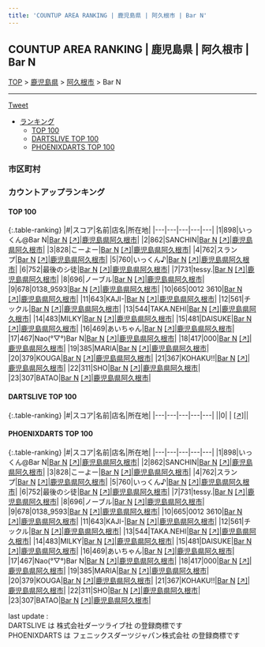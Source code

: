 ```yaml
---
title: 'COUNTUP AREA RANKING | 鹿児島県 | 阿久根市 | Bar N'
---
```

## COUNTUP AREA RANKING | 鹿児島県 | 阿久根市 | Bar N

[TOP](/darts/rank/) > [鹿児島県](/darts/rank/鹿児島県/) > [阿久根市](/darts/rank/鹿児島県/阿久根市/) > Bar N

___

<a href="https://twitter.com/share?ref_src=twsrc%5Etfw" data-text="COUNTUP AREA RANKING | 鹿児島県阿久根市Bar N" class="twitter-share-button" data-hashtags="DARTSLIVE,PHOENIXDARTS,darts,ダーツ" data-show-count="false">Tweet</a>

* [ランキング](#カウントアップランキング)
    * [TOP 100](#top-100)
    * [DARTSLIVE TOP 100](#dartslive-top-100)
    * [PHOENIXDARTS TOP 100](#phoenixdarts-top-100)

### 市区町村

<ul>

</ul>

### カウントアップランキング

#### TOP 100



{:.table-ranking}
|#|スコア|名前|店名|所在地|
|---|---|---|---|---|
|1|898|<span class="rank-name-pd">いっくん@Bar N</span>|<a href="/darts/rank/shops/58765.html">Bar N</a> <a href="https://vs.phoenixdarts.com/jp/shop/shopDetailInfo/s_58765?s_seq=58765">[↗]</a>|<a href="/darts/rank/鹿児島県/阿久根市">鹿児島県阿久根市</a>|
|2|862|<span class="rank-name-pd">SANCHIN</span>|<a href="/darts/rank/shops/58765.html">Bar N</a> <a href="https://vs.phoenixdarts.com/jp/shop/shopDetailInfo/s_58765?s_seq=58765">[↗]</a>|<a href="/darts/rank/鹿児島県/阿久根市">鹿児島県阿久根市</a>|
|3|828|<span class="rank-name-pd">こーよー</span>|<a href="/darts/rank/shops/58765.html">Bar N</a> <a href="https://vs.phoenixdarts.com/jp/shop/shopDetailInfo/s_58765?s_seq=58765">[↗]</a>|<a href="/darts/rank/鹿児島県/阿久根市">鹿児島県阿久根市</a>|
|4|762|<span class="rank-name-pd">スランプ</span>|<a href="/darts/rank/shops/58765.html">Bar N</a> <a href="https://vs.phoenixdarts.com/jp/shop/shopDetailInfo/s_58765?s_seq=58765">[↗]</a>|<a href="/darts/rank/鹿児島県/阿久根市">鹿児島県阿久根市</a>|
|5|760|<span class="rank-name-pd">いっくん♪</span>|<a href="/darts/rank/shops/58765.html">Bar N</a> <a href="https://vs.phoenixdarts.com/jp/shop/shopDetailInfo/s_58765?s_seq=58765">[↗]</a>|<a href="/darts/rank/鹿児島県/阿久根市">鹿児島県阿久根市</a>|
|6|752|<span class="rank-name-pd">最後のシ徒</span>|<a href="/darts/rank/shops/58765.html">Bar N</a> <a href="https://vs.phoenixdarts.com/jp/shop/shopDetailInfo/s_58765?s_seq=58765">[↗]</a>|<a href="/darts/rank/鹿児島県/阿久根市">鹿児島県阿久根市</a>|
|7|731|<span class="rank-name-pd">tessy.</span>|<a href="/darts/rank/shops/58765.html">Bar N</a> <a href="https://vs.phoenixdarts.com/jp/shop/shopDetailInfo/s_58765?s_seq=58765">[↗]</a>|<a href="/darts/rank/鹿児島県/阿久根市">鹿児島県阿久根市</a>|
|8|696|<span class="rank-name-pd">ノーブル</span>|<a href="/darts/rank/shops/58765.html">Bar N</a> <a href="https://vs.phoenixdarts.com/jp/shop/shopDetailInfo/s_58765?s_seq=58765">[↗]</a>|<a href="/darts/rank/鹿児島県/阿久根市">鹿児島県阿久根市</a>|
|9|678|<span class="rank-name-pd">0138_9593</span>|<a href="/darts/rank/shops/58765.html">Bar N</a> <a href="https://vs.phoenixdarts.com/jp/shop/shopDetailInfo/s_58765?s_seq=58765">[↗]</a>|<a href="/darts/rank/鹿児島県/阿久根市">鹿児島県阿久根市</a>|
|10|665|<span class="rank-name-pd">0012 3610</span>|<a href="/darts/rank/shops/58765.html">Bar N</a> <a href="https://vs.phoenixdarts.com/jp/shop/shopDetailInfo/s_58765?s_seq=58765">[↗]</a>|<a href="/darts/rank/鹿児島県/阿久根市">鹿児島県阿久根市</a>|
|11|643|<span class="rank-name-pd">KAJI-</span>|<a href="/darts/rank/shops/58765.html">Bar N</a> <a href="https://vs.phoenixdarts.com/jp/shop/shopDetailInfo/s_58765?s_seq=58765">[↗]</a>|<a href="/darts/rank/鹿児島県/阿久根市">鹿児島県阿久根市</a>|
|12|561|<span class="rank-name-pd">チックル</span>|<a href="/darts/rank/shops/58765.html">Bar N</a> <a href="https://vs.phoenixdarts.com/jp/shop/shopDetailInfo/s_58765?s_seq=58765">[↗]</a>|<a href="/darts/rank/鹿児島県/阿久根市">鹿児島県阿久根市</a>|
|13|544|<span class="rank-name-pd">TAKA.NEHI</span>|<a href="/darts/rank/shops/58765.html">Bar N</a> <a href="https://vs.phoenixdarts.com/jp/shop/shopDetailInfo/s_58765?s_seq=58765">[↗]</a>|<a href="/darts/rank/鹿児島県/阿久根市">鹿児島県阿久根市</a>|
|14|483|<span class="rank-name-pd">MILKY</span>|<a href="/darts/rank/shops/58765.html">Bar N</a> <a href="https://vs.phoenixdarts.com/jp/shop/shopDetailInfo/s_58765?s_seq=58765">[↗]</a>|<a href="/darts/rank/鹿児島県/阿久根市">鹿児島県阿久根市</a>|
|15|481|<span class="rank-name-pd">DAISUKE</span>|<a href="/darts/rank/shops/58765.html">Bar N</a> <a href="https://vs.phoenixdarts.com/jp/shop/shopDetailInfo/s_58765?s_seq=58765">[↗]</a>|<a href="/darts/rank/鹿児島県/阿久根市">鹿児島県阿久根市</a>|
|16|469|<span class="rank-name-pd">あいちゃん</span>|<a href="/darts/rank/shops/58765.html">Bar N</a> <a href="https://vs.phoenixdarts.com/jp/shop/shopDetailInfo/s_58765?s_seq=58765">[↗]</a>|<a href="/darts/rank/鹿児島県/阿久根市">鹿児島県阿久根市</a>|
|17|467|<span class="rank-name-pd">Nao(°▽°)Bar N</span>|<a href="/darts/rank/shops/58765.html">Bar N</a> <a href="https://vs.phoenixdarts.com/jp/shop/shopDetailInfo/s_58765?s_seq=58765">[↗]</a>|<a href="/darts/rank/鹿児島県/阿久根市">鹿児島県阿久根市</a>|
|18|417|<span class="rank-name-pd">000</span>|<a href="/darts/rank/shops/58765.html">Bar N</a> <a href="https://vs.phoenixdarts.com/jp/shop/shopDetailInfo/s_58765?s_seq=58765">[↗]</a>|<a href="/darts/rank/鹿児島県/阿久根市">鹿児島県阿久根市</a>|
|19|385|<span class="rank-name-pd">MARIA</span>|<a href="/darts/rank/shops/58765.html">Bar N</a> <a href="https://vs.phoenixdarts.com/jp/shop/shopDetailInfo/s_58765?s_seq=58765">[↗]</a>|<a href="/darts/rank/鹿児島県/阿久根市">鹿児島県阿久根市</a>|
|20|379|<span class="rank-name-pd">KOUGA</span>|<a href="/darts/rank/shops/58765.html">Bar N</a> <a href="https://vs.phoenixdarts.com/jp/shop/shopDetailInfo/s_58765?s_seq=58765">[↗]</a>|<a href="/darts/rank/鹿児島県/阿久根市">鹿児島県阿久根市</a>|
|21|367|<span class="rank-name-pd">KOHAKU!!</span>|<a href="/darts/rank/shops/58765.html">Bar N</a> <a href="https://vs.phoenixdarts.com/jp/shop/shopDetailInfo/s_58765?s_seq=58765">[↗]</a>|<a href="/darts/rank/鹿児島県/阿久根市">鹿児島県阿久根市</a>|
|22|311|<span class="rank-name-pd">SHO</span>|<a href="/darts/rank/shops/58765.html">Bar N</a> <a href="https://vs.phoenixdarts.com/jp/shop/shopDetailInfo/s_58765?s_seq=58765">[↗]</a>|<a href="/darts/rank/鹿児島県/阿久根市">鹿児島県阿久根市</a>|
|23|307|<span class="rank-name-pd">BATAO</span>|<a href="/darts/rank/shops/58765.html">Bar N</a> <a href="https://vs.phoenixdarts.com/jp/shop/shopDetailInfo/s_58765?s_seq=58765">[↗]</a>|<a href="/darts/rank/鹿児島県/阿久根市">鹿児島県阿久根市</a>|


#### DARTSLIVE TOP 100



{:.table-ranking}
|#|スコア|名前|店名|所在地|
|---|---|---|---|---|
||0|<span class="rank-name-dl"> </span>|<a href="/darts/rank/shops/.html"></a> <a href="">[↗]</a>|<a href="/darts/rank//"></a>|


#### PHOENIXDARTS TOP 100



{:.table-ranking}
|#|スコア|名前|店名|所在地|
|---|---|---|---|---|
|1|898|<span class="rank-name-pd">いっくん@Bar N</span>|<a href="/darts/rank/shops/58765.html">Bar N</a> <a href="https://vs.phoenixdarts.com/jp/shop/shopDetailInfo/s_58765?s_seq=58765">[↗]</a>|<a href="/darts/rank/鹿児島県/阿久根市">鹿児島県阿久根市</a>|
|2|862|<span class="rank-name-pd">SANCHIN</span>|<a href="/darts/rank/shops/58765.html">Bar N</a> <a href="https://vs.phoenixdarts.com/jp/shop/shopDetailInfo/s_58765?s_seq=58765">[↗]</a>|<a href="/darts/rank/鹿児島県/阿久根市">鹿児島県阿久根市</a>|
|3|828|<span class="rank-name-pd">こーよー</span>|<a href="/darts/rank/shops/58765.html">Bar N</a> <a href="https://vs.phoenixdarts.com/jp/shop/shopDetailInfo/s_58765?s_seq=58765">[↗]</a>|<a href="/darts/rank/鹿児島県/阿久根市">鹿児島県阿久根市</a>|
|4|762|<span class="rank-name-pd">スランプ</span>|<a href="/darts/rank/shops/58765.html">Bar N</a> <a href="https://vs.phoenixdarts.com/jp/shop/shopDetailInfo/s_58765?s_seq=58765">[↗]</a>|<a href="/darts/rank/鹿児島県/阿久根市">鹿児島県阿久根市</a>|
|5|760|<span class="rank-name-pd">いっくん♪</span>|<a href="/darts/rank/shops/58765.html">Bar N</a> <a href="https://vs.phoenixdarts.com/jp/shop/shopDetailInfo/s_58765?s_seq=58765">[↗]</a>|<a href="/darts/rank/鹿児島県/阿久根市">鹿児島県阿久根市</a>|
|6|752|<span class="rank-name-pd">最後のシ徒</span>|<a href="/darts/rank/shops/58765.html">Bar N</a> <a href="https://vs.phoenixdarts.com/jp/shop/shopDetailInfo/s_58765?s_seq=58765">[↗]</a>|<a href="/darts/rank/鹿児島県/阿久根市">鹿児島県阿久根市</a>|
|7|731|<span class="rank-name-pd">tessy.</span>|<a href="/darts/rank/shops/58765.html">Bar N</a> <a href="https://vs.phoenixdarts.com/jp/shop/shopDetailInfo/s_58765?s_seq=58765">[↗]</a>|<a href="/darts/rank/鹿児島県/阿久根市">鹿児島県阿久根市</a>|
|8|696|<span class="rank-name-pd">ノーブル</span>|<a href="/darts/rank/shops/58765.html">Bar N</a> <a href="https://vs.phoenixdarts.com/jp/shop/shopDetailInfo/s_58765?s_seq=58765">[↗]</a>|<a href="/darts/rank/鹿児島県/阿久根市">鹿児島県阿久根市</a>|
|9|678|<span class="rank-name-pd">0138_9593</span>|<a href="/darts/rank/shops/58765.html">Bar N</a> <a href="https://vs.phoenixdarts.com/jp/shop/shopDetailInfo/s_58765?s_seq=58765">[↗]</a>|<a href="/darts/rank/鹿児島県/阿久根市">鹿児島県阿久根市</a>|
|10|665|<span class="rank-name-pd">0012 3610</span>|<a href="/darts/rank/shops/58765.html">Bar N</a> <a href="https://vs.phoenixdarts.com/jp/shop/shopDetailInfo/s_58765?s_seq=58765">[↗]</a>|<a href="/darts/rank/鹿児島県/阿久根市">鹿児島県阿久根市</a>|
|11|643|<span class="rank-name-pd">KAJI-</span>|<a href="/darts/rank/shops/58765.html">Bar N</a> <a href="https://vs.phoenixdarts.com/jp/shop/shopDetailInfo/s_58765?s_seq=58765">[↗]</a>|<a href="/darts/rank/鹿児島県/阿久根市">鹿児島県阿久根市</a>|
|12|561|<span class="rank-name-pd">チックル</span>|<a href="/darts/rank/shops/58765.html">Bar N</a> <a href="https://vs.phoenixdarts.com/jp/shop/shopDetailInfo/s_58765?s_seq=58765">[↗]</a>|<a href="/darts/rank/鹿児島県/阿久根市">鹿児島県阿久根市</a>|
|13|544|<span class="rank-name-pd">TAKA.NEHI</span>|<a href="/darts/rank/shops/58765.html">Bar N</a> <a href="https://vs.phoenixdarts.com/jp/shop/shopDetailInfo/s_58765?s_seq=58765">[↗]</a>|<a href="/darts/rank/鹿児島県/阿久根市">鹿児島県阿久根市</a>|
|14|483|<span class="rank-name-pd">MILKY</span>|<a href="/darts/rank/shops/58765.html">Bar N</a> <a href="https://vs.phoenixdarts.com/jp/shop/shopDetailInfo/s_58765?s_seq=58765">[↗]</a>|<a href="/darts/rank/鹿児島県/阿久根市">鹿児島県阿久根市</a>|
|15|481|<span class="rank-name-pd">DAISUKE</span>|<a href="/darts/rank/shops/58765.html">Bar N</a> <a href="https://vs.phoenixdarts.com/jp/shop/shopDetailInfo/s_58765?s_seq=58765">[↗]</a>|<a href="/darts/rank/鹿児島県/阿久根市">鹿児島県阿久根市</a>|
|16|469|<span class="rank-name-pd">あいちゃん</span>|<a href="/darts/rank/shops/58765.html">Bar N</a> <a href="https://vs.phoenixdarts.com/jp/shop/shopDetailInfo/s_58765?s_seq=58765">[↗]</a>|<a href="/darts/rank/鹿児島県/阿久根市">鹿児島県阿久根市</a>|
|17|467|<span class="rank-name-pd">Nao(°▽°)Bar N</span>|<a href="/darts/rank/shops/58765.html">Bar N</a> <a href="https://vs.phoenixdarts.com/jp/shop/shopDetailInfo/s_58765?s_seq=58765">[↗]</a>|<a href="/darts/rank/鹿児島県/阿久根市">鹿児島県阿久根市</a>|
|18|417|<span class="rank-name-pd">000</span>|<a href="/darts/rank/shops/58765.html">Bar N</a> <a href="https://vs.phoenixdarts.com/jp/shop/shopDetailInfo/s_58765?s_seq=58765">[↗]</a>|<a href="/darts/rank/鹿児島県/阿久根市">鹿児島県阿久根市</a>|
|19|385|<span class="rank-name-pd">MARIA</span>|<a href="/darts/rank/shops/58765.html">Bar N</a> <a href="https://vs.phoenixdarts.com/jp/shop/shopDetailInfo/s_58765?s_seq=58765">[↗]</a>|<a href="/darts/rank/鹿児島県/阿久根市">鹿児島県阿久根市</a>|
|20|379|<span class="rank-name-pd">KOUGA</span>|<a href="/darts/rank/shops/58765.html">Bar N</a> <a href="https://vs.phoenixdarts.com/jp/shop/shopDetailInfo/s_58765?s_seq=58765">[↗]</a>|<a href="/darts/rank/鹿児島県/阿久根市">鹿児島県阿久根市</a>|
|21|367|<span class="rank-name-pd">KOHAKU!!</span>|<a href="/darts/rank/shops/58765.html">Bar N</a> <a href="https://vs.phoenixdarts.com/jp/shop/shopDetailInfo/s_58765?s_seq=58765">[↗]</a>|<a href="/darts/rank/鹿児島県/阿久根市">鹿児島県阿久根市</a>|
|22|311|<span class="rank-name-pd">SHO</span>|<a href="/darts/rank/shops/58765.html">Bar N</a> <a href="https://vs.phoenixdarts.com/jp/shop/shopDetailInfo/s_58765?s_seq=58765">[↗]</a>|<a href="/darts/rank/鹿児島県/阿久根市">鹿児島県阿久根市</a>|
|23|307|<span class="rank-name-pd">BATAO</span>|<a href="/darts/rank/shops/58765.html">Bar N</a> <a href="https://vs.phoenixdarts.com/jp/shop/shopDetailInfo/s_58765?s_seq=58765">[↗]</a>|<a href="/darts/rank/鹿児島県/阿久根市">鹿児島県阿久根市</a>|


<div class="footer border-top border-gray-light mt-5 pt-3 text-right text-gray">
    last update : <span style="font-weight: italic" id="foot_last_modified"></span><br />
    DARTSLIVE は 株式会社ダーツライブ社 の登録商標です<br />
    PHOENIXDARTS は フェニックスダーツジャパン株式会社 の登録商標です<br />
</div>

<script src="https://cdnjs.cloudflare.com/ajax/libs/jquery.tablesorter/2.31.3/js/jquery.tablesorter.min.js" integrity="sha512-qzgd5cYSZcosqpzpn7zF2ZId8f/8CHmFKZ8j7mU4OUXTNRd5g+ZHBPsgKEwoqxCtdQvExE5LprwwPAgoicguNg==" crossorigin="anonymous" referrerpolicy="no-referrer"></script>
<link rel="stylesheet" href="https://cdnjs.cloudflare.com/ajax/libs/jquery.tablesorter/2.31.3/css/theme.default.min.css" integrity="sha512-wghhOJkjQX0Lh3NSWvNKeZ0ZpNn+SPVXX1Qyc9OCaogADktxrBiBdKGDoqVUOyhStvMBmJQ8ZdMHiR3wuEq8+w==" crossorigin="anonymous" referrerpolicy="no-referrer" />
<script>
$(function() {
    $(".table-ranking").tablesorter({sortList:[[0, 0]]});
    $("#foot_last_modified").text(formatDate(new Date(document.lastModified), 'yyyy-MM-dd HH:mm:ss'));
});
</script>

<script async src="https://platform.twitter.com/widgets.js" charset="utf-8"></script>